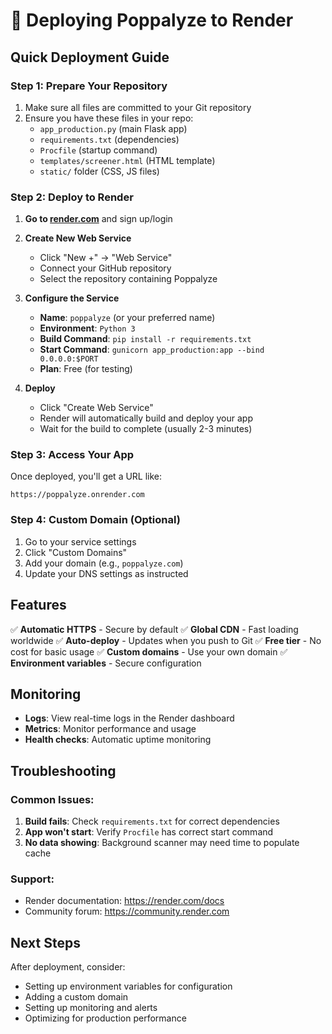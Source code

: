 # 🚀 Deploying Poppalyze to Render

## Quick Deployment Guide

### Step 1: Prepare Your Repository
1. Make sure all files are committed to your Git repository
2. Ensure you have these files in your repo:
   - `app_production.py` (main Flask app)
   - `requirements.txt` (dependencies)
   - `Procfile` (startup command)
   - `templates/screener.html` (HTML template)
   - `static/` folder (CSS, JS files)

### Step 2: Deploy to Render

1. **Go to [render.com](https://render.com)** and sign up/login

2. **Create New Web Service**
   - Click "New +" → "Web Service"
   - Connect your GitHub repository
   - Select the repository containing Poppalyze

3. **Configure the Service**
   - **Name**: `poppalyze` (or your preferred name)
   - **Environment**: `Python 3`
   - **Build Command**: `pip install -r requirements.txt`
   - **Start Command**: `gunicorn app_production:app --bind 0.0.0.0:$PORT`
   - **Plan**: Free (for testing)

4. **Deploy**
   - Click "Create Web Service"
   - Render will automatically build and deploy your app
   - Wait for the build to complete (usually 2-3 minutes)

### Step 3: Access Your App

Once deployed, you'll get a URL like:
```
https://poppalyze.onrender.com
```

### Step 4: Custom Domain (Optional)

1. Go to your service settings
2. Click "Custom Domains"
3. Add your domain (e.g., `poppalyze.com`)
4. Update your DNS settings as instructed

## Features

✅ **Automatic HTTPS** - Secure by default
✅ **Global CDN** - Fast loading worldwide
✅ **Auto-deploy** - Updates when you push to Git
✅ **Free tier** - No cost for basic usage
✅ **Custom domains** - Use your own domain
✅ **Environment variables** - Secure configuration

## Monitoring

- **Logs**: View real-time logs in the Render dashboard
- **Metrics**: Monitor performance and usage
- **Health checks**: Automatic uptime monitoring

## Troubleshooting

### Common Issues:

1. **Build fails**: Check `requirements.txt` for correct dependencies
2. **App won't start**: Verify `Procfile` has correct start command
3. **No data showing**: Background scanner may need time to populate cache

### Support:
- Render documentation: https://render.com/docs
- Community forum: https://community.render.com

## Next Steps

After deployment, consider:
- Setting up environment variables for configuration
- Adding a custom domain
- Setting up monitoring and alerts
- Optimizing for production performance 